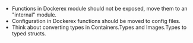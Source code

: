 - Functions in Dockerex module should not be exposed, move them to an "internal" module.
- Configuration in Dockerex functions should be moved to config files.
- Think about converting types in Containers.Types and Images.Types to typed structs.
